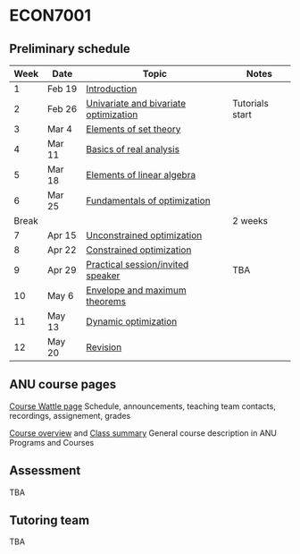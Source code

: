 # ECON7001

## Preliminary schedule

| Week | Date | Topic | Notes |
| ---- | ---- | ----- | ----- |
| 1    | Feb 19   | [Introduction](00.intro) |  |
| 2    | Feb 26  | [Univariate and bivariate optimization](02.optimization_intro) | Tutorials start |
| 3    | Mar 4 | [Elements of set theory](03.set_theory) |  |
| 4    | Mar 11 | [Basics of real analysis](04.basic_analysis) |  |
| 5    | Mar 18 | [Elements of linear algebra](05.linear_algebra) |  |
| 6    | Mar 25 | [Fundamentals of optimization](06.optimization_fundamentals) |  |
| Break | |  | 2 weeks |
| 7    | Apr 15 | [Unconstrained optimization](07.unconstrained) |   |
| 8    | Apr 22 | [Constrained optimization](08.constrained) |   |
| 9    | Apr 29 | [Practical session/invited speaker](09.practical_session) | TBA |
| 10   | May 6 | [Envelope and maximum theorems](10.envelope_maximum) |   |
| 11   | May 13| [Dynamic optimization](11.dynamic) |   |
| 12   | May 20 | [Revision](12.revision.md) |   |

## ANU course pages

[Course Wattle page](https://wattlecourses.anu.edu.au/course/view.php?id=41102)
Schedule, announcements, teaching team contacts, recordings, assignement, grades

[Course overview](https://programsandcourses.anu.edu.au/2024/course/EMET7001) and
[Class summary](https://programsandcourses.anu.edu.au/2024/course/EMET7001/First%20Semester/4098)
General course description in ANU Programs and Courses

## Assessment

TBA

## Tutoring team

TBA